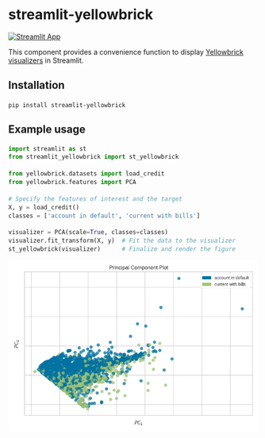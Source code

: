 # streamlit-yellowbrick

[![Streamlit App](https://static.streamlit.io/badges/streamlit_badge_black_white.svg)](https://share.streamlit.io/snehankekre/streamlit-yellowbrick/examples/app.py)

This component provides a convenience function to display [Yellowbrick](https://www.scikit-yb.org/en/latest/index.html) [visualizers](https://www.scikit-yb.org/en/latest/api/index.html) in Streamlit.

## Installation

`pip install streamlit-yellowbrick`

## Example usage

```python
import streamlit as st
from streamlit_yellowbrick import st_yellowbrick

from yellowbrick.datasets import load_credit
from yellowbrick.features import PCA

# Specify the features of interest and the target
X, y = load_credit()
classes = ['account in default', 'current with bills']

visualizer = PCA(scale=True, classes=classes)
visualizer.fit_transform(X, y)  # Fit the data to the visualizer
st_yellowbrick(visualizer)      # Finalize and render the figure
```

![st_yellowbrick](https://github.com/snehankekre/streamlit-yellowbrick/blob/master/_static/example.png)
